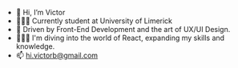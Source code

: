 - 👋 Hi, I’m Victor
- 👨🏻‍🎓 Currently student at University of Limerick
- 👀 Driven by Front-End Development and the art of UX/UI Design.
- 🏄🏻‍♂️ I'm diving into the world of React, expanding my skills and knowledge.
- 📫 hi.victorb@gmail.com
